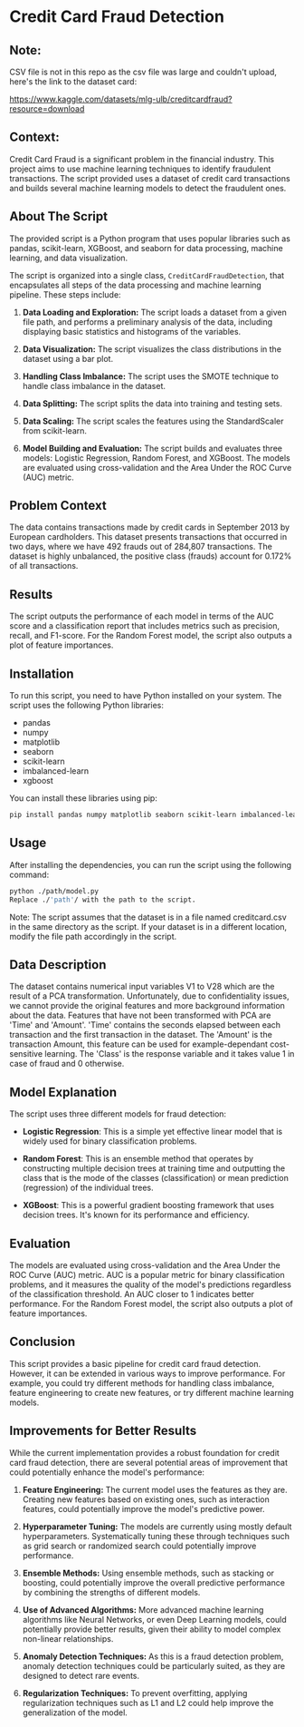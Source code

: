 # Credit Card Fraud Detection

## Note: 

CSV file is not in this repo as the csv file was large and couldn't upload, here's the link to the dataset card: 

https://www.kaggle.com/datasets/mlg-ulb/creditcardfraud?resource=download

## Context:

Credit Card Fraud is a significant problem in the financial industry. This project aims to use machine learning techniques to identify fraudulent transactions. The script provided uses a dataset of credit card transactions and builds several machine learning models to detect the fraudulent ones.

## About The Script

The provided script is a Python program that uses popular libraries such as pandas, scikit-learn, XGBoost, and seaborn for data processing, machine learning, and data visualization.

The script is organized into a single class, `CreditCardFraudDetection`, that encapsulates all steps of the data processing and machine learning pipeline. These steps include:

1. **Data Loading and Exploration:** The script loads a dataset from a given file path, and performs a preliminary analysis of the data, including displaying basic statistics and histograms of the variables.

2. **Data Visualization:** The script visualizes the class distributions in the dataset using a bar plot.

3. **Handling Class Imbalance:** The script uses the SMOTE technique to handle class imbalance in the dataset.

4. **Data Splitting:** The script splits the data into training and testing sets.

5. **Data Scaling:** The script scales the features using the StandardScaler from scikit-learn.

6. **Model Building and Evaluation:** The script builds and evaluates three models: Logistic Regression, Random Forest, and XGBoost. The models are evaluated using cross-validation and the Area Under the ROC Curve (AUC) metric.

## Problem Context

The data contains transactions made by credit cards in September 2013 by European cardholders. This dataset presents transactions that occurred in two days, where we have 492 frauds out of 284,807 transactions. The dataset is highly unbalanced, the positive class (frauds) account for 0.172% of all transactions.

## Results

The script outputs the performance of each model in terms of the AUC score and a classification report that includes metrics such as precision, recall, and F1-score. For the Random Forest model, the script also outputs a plot of feature importances.

## Installation

To run this script, you need to have Python installed on your system. The script uses the following Python libraries:

- pandas
- numpy
- matplotlib
- seaborn
- scikit-learn
- imbalanced-learn
- xgboost

You can install these libraries using pip:

```sh
pip install pandas numpy matplotlib seaborn scikit-learn imbalanced-learn xgboost
```
## Usage
After installing the dependencies, you can run the script using the following command:

```sh
python ./path/model.py
Replace ./'path'/ with the path to the script.
```
Note: The script assumes that the dataset is in a file named creditcard.csv in the same directory as the script. If your dataset is in a different location, modify the file path accordingly in the script.

## Data Description

The dataset contains numerical input variables V1 to V28 which are the result of a PCA transformation. Unfortunately, due to confidentiality issues, we cannot provide the original features and more background information about the data. Features that have not been transformed with PCA are 'Time' and 'Amount'. 'Time' contains the seconds elapsed between each transaction and the first transaction in the dataset. The 'Amount' is the transaction Amount, this feature can be used for example-dependant cost-sensitive learning. The 'Class' is the response variable and it takes value 1 in case of fraud and 0 otherwise.

## Model Explanation

The script uses three different models for fraud detection:

- **Logistic Regression**: This is a simple yet effective linear model that is widely used for binary classification problems.

- **Random Forest**: This is an ensemble method that operates by constructing multiple decision trees at training time and outputting the class that is the mode of the classes (classification) or mean prediction (regression) of the individual trees.

- **XGBoost**: This is a powerful gradient boosting framework that uses decision trees. It's known for its performance and efficiency.

## Evaluation

The models are evaluated using cross-validation and the Area Under the ROC Curve (AUC) metric. AUC is a popular metric for binary classification problems, and it measures the quality of the model's predictions regardless of the classification threshold. An AUC closer to 1 indicates better performance. For the Random Forest model, the script also outputs a plot of feature importances.

## Conclusion

This script provides a basic pipeline for credit card fraud detection. However, it can be extended in various ways to improve performance. For example, you could try different methods for handling class imbalance, feature engineering to create new features, or try different machine learning models.

## Improvements for Better Results

While the current implementation provides a robust foundation for credit card fraud detection, there are several potential areas of improvement that could potentially enhance the model's performance:

1. **Feature Engineering:** The current model uses the features as they are. Creating new features based on existing ones, such as interaction features, could potentially improve the model's predictive power.

2. **Hyperparameter Tuning:** The models are currently using mostly default hyperparameters. Systematically tuning these through techniques such as grid search or randomized search could potentially improve performance.

3. **Ensemble Methods:** Using ensemble methods, such as stacking or boosting, could potentially improve the overall predictive performance by combining the strengths of different models.

4. **Use of Advanced Algorithms:** More advanced machine learning algorithms like Neural Networks, or even Deep Learning models, could potentially provide better results, given their ability to model complex non-linear relationships.

5. **Anomaly Detection Techniques:** As this is a fraud detection problem, anomaly detection techniques could be particularly suited, as they are designed to detect rare events.

6. **Regularization Techniques:** To prevent overfitting, applying regularization techniques such as L1 and L2 could help improve the generalization of the model.



